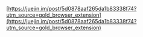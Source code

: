 [https://juejin.im/post/5d0878aaf265da1b83338f74?utm_source=gold_browser_extension](https://juejin.im/post/5d0878aaf265da1b83338f74?utm_source=gold_browser_extension)
